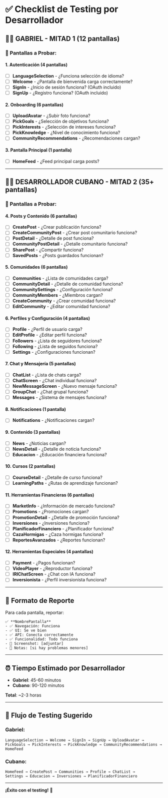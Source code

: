 # ✅ Checklist de Testing por Desarrollador

## 👨‍💻 **GABRIEL - MITAD 1** (12 pantallas)

### **🎯 Pantallas a Probar:**

#### **1. Autenticación (4 pantallas)**
- [ ] **LanguageSelection** - ¿Funciona selección de idioma?
- [ ] **Welcome** - ¿Pantalla de bienvenida carga correctamente?
- [ ] **SignIn** - ¿Inicio de sesión funciona? (OAuth incluido)
- [ ] **SignUp** - ¿Registro funciona? (OAuth incluido)

#### **2. Onboarding (6 pantallas)**
- [ ] **UploadAvatar** - ¿Subir foto funciona?
- [ ] **PickGoals** - ¿Selección de objetivos funciona?
- [ ] **PickInterests** - ¿Selección de intereses funciona?
- [ ] **PickKnowledge** - ¿Nivel de conocimiento funciona?
- [ ] **CommunityRecommendations** - ¿Recomendaciones cargan?

#### **3. Pantalla Principal (1 pantalla)**
- [ ] **HomeFeed** - ¿Feed principal carga posts?

---

## 👨‍💻 **DESARROLLADOR CUBANO - MITAD 2** (35+ pantallas)

### **🎯 Pantallas a Probar:**

#### **4. Posts y Contenido (6 pantallas)**
- [ ] **CreatePost** - ¿Crear publicación funciona?
- [ ] **CreateCommunityPost** - ¿Crear post comunitario funciona?
- [ ] **PostDetail** - ¿Detalle de post funciona?
- [ ] **CommunityPostDetail** - ¿Detalle comunitario funciona?
- [ ] **SharePost** - ¿Compartir funciona?
- [ ] **SavedPosts** - ¿Posts guardados funcionan?

#### **5. Comunidades (6 pantallas)**
- [ ] **Communities** - ¿Lista de comunidades carga?
- [ ] **CommunityDetail** - ¿Detalle de comunidad funciona?
- [ ] **CommunitySettings** - ¿Configuración funciona?
- [ ] **CommunityMembers** - ¿Miembros cargan?
- [ ] **CreateCommunity** - ¿Crear comunidad funciona?
- [ ] **EditCommunity** - ¿Editar comunidad funciona?

#### **6. Perfiles y Configuración (4 pantallas)**
- [ ] **Profile** - ¿Perfil de usuario carga?
- [ ] **EditProfile** - ¿Editar perfil funciona?
- [ ] **Followers** - ¿Lista de seguidores funciona?
- [ ] **Following** - ¿Lista de seguidos funciona?
- [ ] **Settings** - ¿Configuraciones funcionan?

#### **7. Chat y Mensajería (5 pantallas)**
- [ ] **ChatList** - ¿Lista de chats carga?
- [ ] **ChatScreen** - ¿Chat individual funciona?
- [ ] **NewMessageScreen** - ¿Nuevo mensaje funciona?
- [ ] **GroupChat** - ¿Chat grupal funciona?
- [ ] **Messages** - ¿Sistema de mensajes funciona?

#### **8. Notificaciones (1 pantalla)**
- [ ] **Notifications** - ¿Notificaciones cargan?

#### **9. Contenido (3 pantallas)**
- [ ] **News** - ¿Noticias cargan?
- [ ] **NewsDetail** - ¿Detalle de noticia funciona?
- [ ] **Educacion** - ¿Educación financiera funciona?

#### **10. Cursos (2 pantallas)**
- [ ] **CourseDetail** - ¿Detalle de curso funciona?
- [ ] **LearningPaths** - ¿Rutas de aprendizaje funcionan?

#### **11. Herramientas Financieras (6 pantallas)**
- [ ] **MarketInfo** - ¿Información de mercado funciona?
- [ ] **Promotions** - ¿Promociones cargan?
- [ ] **PromotionDetail** - ¿Detalle de promoción funciona?
- [ ] **Inversiones** - ¿Inversiones funciona?
- [ ] **PlanificadorFinanciero** - ¿Planificador funciona?
- [ ] **CazaHormigas** - ¿Caza hormigas funciona?
- [ ] **ReportesAvanzados** - ¿Reportes funcionan?

#### **12. Herramientas Especiales (4 pantallas)**
- [ ] **Payment** - ¿Pagos funcionan?
- [ ] **VideoPlayer** - ¿Reproductor funciona?
- [ ] **IRIChatScreen** - ¿Chat con IA funciona?
- [ ] **Inversionista** - ¿Perfil inversionista funciona?

---

## 📝 **Formato de Reporte**

Para cada pantalla, reportar:

```
✅ **NombrePantalla**
- ✅ Navegación: Funciona
- ✅ UI: Se ve bien
- ✅ API: Conecta correctamente
- ✅ Funcionalidad: Todo funciona
- 📸 Screenshot: [adjuntar]
- 📝 Notas: [si hay problemas menores]
```

---

## ⏰ **Tiempo Estimado por Desarrollador**

- **Gabriel**: 45-60 minutos
- **Cubano**: 90-120 minutos

**Total**: ~2-3 horas

---

## 🎯 **Flujo de Testing Sugerido**

### **Gabriel:**
```
LanguageSelection → Welcome → SignIn → SignUp → UploadAvatar →
PickGoals → PickInterests → PickKnowledge → CommunityRecommendations → HomeFeed
```

### **Cubano:**
```
HomeFeed → CreatePost → Communities → Profile → ChatList →
Settings → Educacion → Inversiones → PlanificadorFinanciero
```

---

**¡Éxito con el testing!** 🚀
